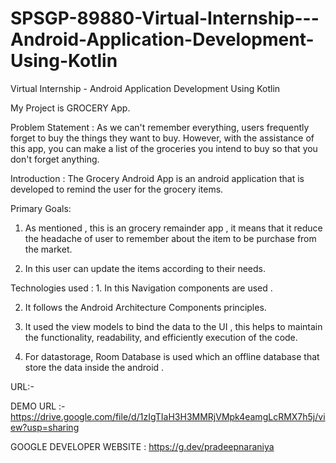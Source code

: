 # SPSGP-89880-Virtual-Internship---Android-Application-Development-Using-Kotlin
Virtual Internship - Android Application Development Using Kotlin

My Project is GROCERY App.

Problem Statement : As we can't remember everything, users frequently forget to buy the things they want to buy. 
However, with the assistance of this app, you can make a list of the groceries you intend to buy so that you don't forget anything.


Introduction : The Grocery Android App is an android application that is developed to remind the user for the grocery items.

Primary Goals: 
1. As mentioned , this is an grocery remainder app , it means that it reduce the headache of user to remember about the item to be purchase from the market.

2. In this user can update the items according to their needs.

Technologies used : 1. In this Navigation components are used .

2. It follows the Android Architecture Components principles.

3. It used the view models to bind the data to the UI , this helps to maintain the functionality, readability, and efficiently execution of the code.

4. For datastorage, Room Database is used which an offline database that store the data inside the android .

URL:- 

DEMO URL :- https://drive.google.com/file/d/1zIgTIaH3H3MMRjVMpk4eamgLcRMX7h5j/view?usp=sharing

GOOGLE DEVELOPER WEBSITE : https://g.dev/pradeepnaraniya
